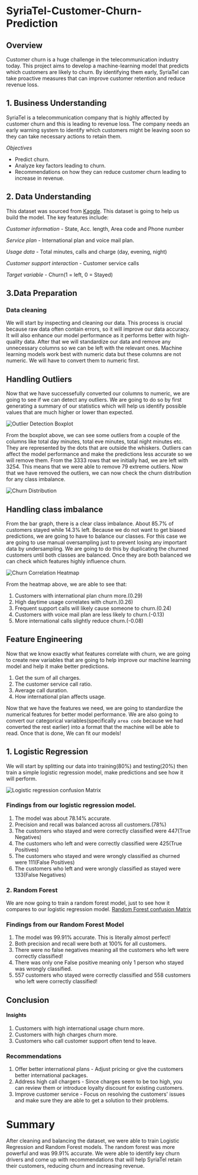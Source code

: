 # SyriaTel-Customer-Churn-Prediction
## Overview
Customer churn is a huge challenge in the telecommunication industry today. This project aims to develop a machine-learning model that predicts which customers are likely to churn. By identifying them early, SyriaTel can take proactive measures that can improve customer retention and reduce revenue loss.

## 1. Business Understanding
SyriaTel is a telecommunication company that is highly affected by customer churn and this is leading to revenue loss. The company needs an early warning system to identify which customers might be leaving soon so they can take necessary actions to retain them.

*Objectives*
- Predict churn.
- Analyze key factors leading to churn.
- Recommendations on how they can reduce customer churn leading to increase in revenue.

## 2. Data Understanding
This dataset was sourced from [Kaggle](https://www.kaggle.com/datasets/becksddf/churn-in-telecoms-dataset?resource=download). This dataset is going to help us build the model. The key features include:

*Customer information* - State, Acc. length, Area code and Phone number

*Service plan* - International plan and voice mail plan.

*Usage data* - Total minutes, calls and charge (day, evening, night)

*Customer support interaction* - Customer service calls

*Target variable* - Churn(1 = left, 0 = Stayed)

## 3.Data Preparation
### Data cleaning

We will start by inspecting and cleaning our data. This process is crucial because raw data often contain errors, so it will improve our data accuracy. It will also enhance our model performance as it performs better with high-quality data. After that we will  standardize our data and remove any unnecessary columns so we can be left with the relevant ones. Machine learning models work best with numeric data but these columns are not numeric. We will have to convert them to numeric first.

## Handling Outliers

Now that we have successefully converted our columns to numeric, we are going to see if we can detect any outliers. We are going to do so by first generating a summary of our statistics which will help us identify possible values that are much higher or lower than expected.

![Outlier Detection Boxplot](https://github.com/Brendamutai/SyriaTel-Customer-Churn-Prediction/blob/main/Capture.JPG)

From the boxplot above, we can see some outliers from a couple of the columns like total day minutes, total eve minutes, total night minutes etc. They are represented by the dots that are outside the whiskers. Outliers can affect the model performance and make the predictions less accurate so we will remove them. From the 3333 rows that we initially had, we are left with 3254. This means that we were able to remove 79 extreme outliers. Now that we have removed the outliers, we can now check the churn distribution for any class imbalance.

![Churn Distribution](https://github.com/Brendamutai/SyriaTel-Customer-Churn-Prediction/blob/main/Churn%20distribution.JPG)

## Handling class imbalance

From the bar graph, there is a clear class imbalance. About 85.7% of customers stayed while 14.3% left. Because we do not want to get biased predictions, we are going to have to balance our classes. For this case we are going to use manual oversampling just to prevent losing any important data by undersampling. We are going to do this by duplicating the churned customers until both classes are balanced. Once they are both balanced we can check which features highly influence churn.

![Churn Correlation Heatmap](https://github.com/Brendamutai/SyriaTel-Customer-Churn-Prediction/blob/main/Correlation%20Heatmap.JPG)

From the heatmap above, we are able to see that:

1. Customers with international plan churn more.(0.29)
2. High daytime usage correlates with churn.(0.26)
3. Frequent support calls will likely cause someone to churn.(0.24)
4. Customers with voice mail plan are less likely to churn.(-0.13)
5. More international calls slightly reduce churn.(-0.08)

## Feature Engineering

Now that we know exactly what features correlate with churn, we are going to create new variables that are going to help improve our machine learning model and help it make better predictions.

1. Get the sum of all charges.
2. The customer service call ratio.
3. Average call duration.
4. How international plan affects usage.

Now that we have the features we need, we are going to standardize the numerical features for better model performance. We are also going to convert our categorical variables(specifically `area code` because we had converted the rest earlier) into a format that the machine will be able to read. Once that is done, We can fit our models!

## 1. Logistic Regression
 We will start by splitting our data into training(80%) and testing(20%) then train a simple logistic regression model, make predictions and see how it will perform.

![Logistic regression confusion Matrix](https://github.com/Brendamutai/SyriaTel-Customer-Churn-Prediction/blob/main/Logistic%20Confusion%20Matrix.JPG)

### Findings from our logistic regression model.

1. The model was about 78.14% accurate.
2. Precision and recall was balanced across all customers.(78%)
3. The customers who stayed and were correctly classified were 447(True Negatives)
4. The customers who left and were correctly classified were 425(True Positives)
5. The customers who stayed and were wrongly classified as churned were 111(False Positives)
6. The customers who left and were wrongly classified as stayed were 133(False Negatives)

### 2. Random Forest
We are now going to train a random forest model, just to see how it compares to our logistic regression model.
[Random Forest confusion Matrix](https://github.com/Brendamutai/SyriaTel-Customer-Churn-Prediction/blob/main/Random%20forest%20confusion%20matrix.JPG)

### Findings from our Random Forest Model

1. The model was 99.91% accurate. This is literally almost perfect!
2. Both precision and recall were both at 100% for all customers.
3. There were no false negatives meaning all the customers who left were correctly classified!
4. There was only one False positive meaning only 1 person who stayed was wrongly classified.
5. 557 customers who stayed were correctly classified and 558 customers who left were correctly classified!


## Conclusion
#### Insights
1. Customers with high international usage churn more.
2. Customers with high charges churn more.
3. Customers who call customer support often tend to leave.

### Recommendations
1. Offer better international plans - Adjust pricing or give the customers better international packages.
2. Address high call chargers - Since charges seem to be too high, you can review them or introduce loyalty discount for existing customers.
3. Improve customer service - Focus on resolving the customers' issues and make sure they are able to get a solution to their problems.

# Summary
After cleaning and balancing the dataset, we were able to train Logistic Regression and Random Forest models. The random forest was more powerful and was 99.91% accurate. We were able to identify key churn drivers and come up with recommendations that will help SyriaTel retain their customers, reducing churn and increasing revenue.


